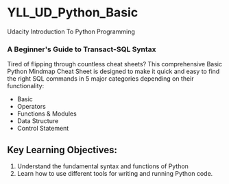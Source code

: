 # YLL_UD_Python_Basic
Udacity Introduction To Python Programming

<h3> A Beginner's Guide to Transact-SQL Syntax </h3>
Tired of flipping through countless cheat sheets? This comprehensive Basic Python Mindmap Cheat Sheet is designed to make it quick and easy to find the right SQL commands in 5 major categories depending on their functionality:
<ul>
<li>Basic</li>
<li>Operators</li>
<li>Functions & Modules</li>
<li>Data Structure</li>
<li>Control Statement</li>
</ul>


## Key Learning Objectives:
1. Understand the fundamental syntax and functions of Python
2. Learn how to use different tools for writing and running Python code. 
